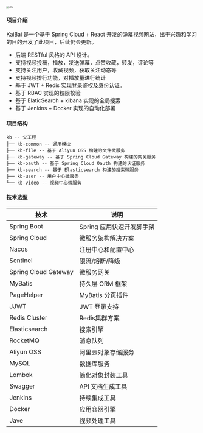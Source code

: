 <img src="https://picmwz.oss-cn-hangzhou.aliyuncs.com/logo%E9%85%8D%E8%89%B2%E5%9B%BE.png" alt="KaiBai" style="zoom:30%;" />

#### 项目介绍

KaiBai 是一个基于 Spring Cloud + React 开发的弹幕视频网站，出于兴趣和学习的目的开发了此项目，后续仍会更新。

- 后端 RESTful 风格的 API 设计。
- 支持视频投稿，播放，发送弹幕，点赞收藏，转发，评论等
- 支持关注用户，收藏视频，获取关注动态等
- 支持视频排行功能，对播放量进行统计
- 基于 JWT + Redis 实现登录鉴权及身份认证。
- 基于 RBAC 实现的权限校验
- 基于 ElaticSearch + kibana 实现的全局搜索
- 基于 Jenkins + Docker 实现的自动化部署

#### 项目结构

```
kb -- 父工程
├── kb-common -- 通用模块
├── kb-file -- 基于 Aliyun OSS 构建的文件微服务
├── kb-gateway -- 基于 Spring Cloud Gateway 构建的网关服务
├── kb-oauth -- 基于 Spring Cloud Oauth 构建的认证服务
├── kb-search -- 基于 Elasticsearch 构建的搜索微服务
├── kb-user -- 用户中心微服务
└── kb-video -- 视频中心微服务
```

#### 技术选型

| 技术                 | 说明                      |
| -------------------- | ------------------------- |
| Spring Boot          | Spring 应用快速开发脚手架 |
| Spring Cloud         | 微服务架构解决方案        |
| Nacos                | 注册中心和配置中心        |
| Sentinel             | 限流/熔断/降级            |
| Spring Cloud Gateway | 微服务网关                |
| MyBatis              | 持久层 ORM 框架           |
| PageHelper           | MyBatis 分页插件          |
| JJWT                 | JWT 登录支持              |
| Redis Cluster        | Redis集群方案             |
| Elasticsearch        | 搜索引擎                  |
| RocketMQ             | 消息队列                  |
| Aliyun OSS           | 阿里云对象存储服务        |
| MySQL                | 数据库服务                |
| Lombok               | 简化对象封装工具          |
| Swagger              | API 文档生成工具          |
| Jenkins              | 持续集成工具              |
| Docker               | 应用容器引擎              |
| Jave                 | 视频处理工具              |



